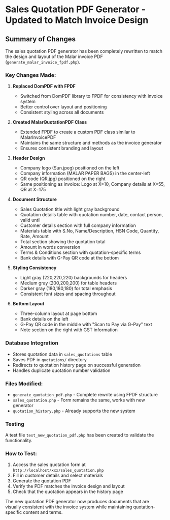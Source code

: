 # Sales Quotation PDF Generator - Updated to Match Invoice Design

## Summary of Changes

The sales quotation PDF generator has been completely rewritten to match the design and layout of the Malar invoice PDF (`generate_malar_invoice_fpdf.php`).

### Key Changes Made:

1. **Replaced DomPDF with FPDF**
   - Switched from DomPDF library to FPDF for consistency with invoice system
   - Better control over layout and positioning
   - Consistent styling across all documents

2. **Created MalarQuotationPDF Class**
   - Extended FPDF to create a custom PDF class similar to MalarInvoicePDF
   - Maintains the same structure and methods as the invoice generator
   - Ensures consistent branding and layout

3. **Header Design**
   - Company logo (Sun.jpeg) positioned on the left
   - Company information (MALAR PAPER BAGS) in the center-left
   - QR code (QR.jpg) positioned on the right  
   - Same positioning as invoice: Logo at X=10, Company details at X=55, QR at X=175

4. **Document Structure**
   - Sales Quotation title with light gray background
   - Quotation details table with quotation number, date, contact person, valid until
   - Customer details section with full company information
   - Materials table with S.No, Name/Description, HSN Code, Quantity, Rate, Amount
   - Total section showing the quotation total
   - Amount in words conversion
   - Terms & Conditions section with quotation-specific terms
   - Bank details with G-Pay QR code at the bottom

5. **Styling Consistency**
   - Light gray (220,220,220) backgrounds for headers
   - Medium gray (200,200,200) for table headers
   - Darker gray (180,180,180) for total emphasis
   - Consistent font sizes and spacing throughout

6. **Bottom Layout**
   - Three-column layout at page bottom
   - Bank details on the left
   - G-Pay QR code in the middle with "Scan to Pay via G-Pay" text
   - Note section on the right with GST information

### Database Integration

- Stores quotation data in `sales_quotations` table
- Saves PDF in `quotations/` directory
- Redirects to quotation history page on successful generation
- Handles duplicate quotation number validation

### Files Modified:

- `generate_quotation_pdf.php` - Complete rewrite using FPDF structure
- `sales_quotation.php` - Form remains the same, works with new generator
- `quotation_history.php` - Already supports the new system

### Testing

A test file `test_new_quotation_pdf.php` has been created to validate the functionality.

### How to Test:

1. Access the sales quotation form at `http://localhost/xxx/sales_quotation.php`
2. Fill in customer details and select materials
3. Generate the quotation PDF
4. Verify the PDF matches the invoice design and layout
5. Check that the quotation appears in the history page

The new quotation PDF generator now produces documents that are visually consistent with the invoice system while maintaining quotation-specific content and terms.